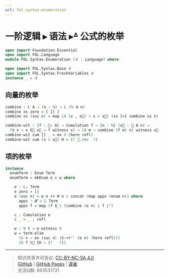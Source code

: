 ```yaml
---
url: fol.syntax.enumeration
---
```


# 一阶逻辑 ▸ 语法 ▸ᐞ 公式的枚举

```agda
open import Foundation.Essential
open import FOL.Language
module FOL.Syntax.Enumeration (ℒ : Language) where

open import FOL.Syntax.Base ℒ
open import FOL.Syntax.FreshVariables ℒ
instance _ = ℒ
```

## 向量的枚举

```agda
combine : 𝕃 A → (n : ℕ) → 𝕃 (𝕍 A n)
combine xs zero = [ [] ]
combine xs (suc n) = map (λ (x , x⃗) → x ∷ x⃗) (xs [×] combine xs n)
```

```agda
combine-wit : {f : 𝕃ₙ A} → Cumulation f → {n : ℕ} (x⃗ : 𝕍 A n) →
  (∀ x → x ∈⃗ x⃗ → f witness x) → (λ m → combine (f m) n) witness x⃗
combine-wit cum [] _ = ex 0 (here refl)
combine-wit cum (x ∷ x⃗) H = {! 𝟙.rec  !}
```

## 项的枚举

```agda
instance
  enumTerm : Enum Term
  enumTerm = mkEnum e c w where
```

```agda
    e : 𝕃ₙ Term
    e zero = []
    e (suc n) = e n ++ # n ∷ concat (map apps (enum n)) where
      apps : 𝓕 → 𝕃 Term
      apps f = map (f $̇_) (combine (e n) ∣ f ∣ᶠ)
```

```agda
    c : Cumulation e
    c _ = _ , refl
```

```agda
    w : ∀ t → e witness t
    w = term-elim
      (λ n → ex (suc n) (∈-++⁺ʳ (e n) (here refl)))
      (λ f t⃗ IH → {!   !})
```

---
> 知识共享许可协议: [CC-BY-NC-SA 4.0](https://creativecommons.org/licenses/by-nc-sa/4.0/deed.zh)  
> [GitHub](https://github.com/choukh/MetaLogic/blob/main/src/FOL/Syntax/Enumeration.lagda.md) | [GitHub Pages](https://choukh.github.io/MetaLogic/FOL.Syntax.Enumeration.html) | [语雀](https://www.yuque.com/ocau/metalogic/fol.syntax.enumeration)  
> 交流Q群: 893531731
